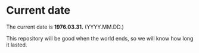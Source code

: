 # Current date

The current date is **1976.03.31.** (YYYY.MM.DD.)

This repository will be good when the world ends, so we will know how long it lasted.